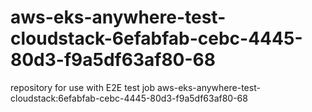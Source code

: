 # aws-eks-anywhere-test-cloudstack-6efabfab-cebc-4445-80d3-f9a5df63af80-68
repository for use with E2E test job aws-eks-anywhere-test-cloudstack:6efabfab-cebc-4445-80d3-f9a5df63af80-68
